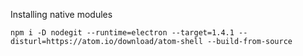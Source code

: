 Installing native modules
```
npm i -D nodegit --runtime=electron --target=1.4.1 --disturl=https://atom.io/download/atom-shell --build-from-source
```